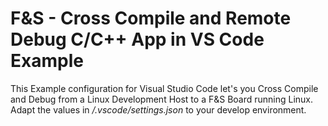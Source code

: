 # F&S - Cross Compile and Remote Debug C/C++ App in VS Code Example

This Example configuration for Visual Studio Code let's you Cross Compile and Debug from a Linux Development Host to a F&S Board running Linux.
Adapt the values in */.vscode/settings.json* to your develop environment.
